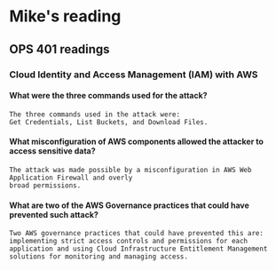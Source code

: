 # Mike's reading

## OPS 401 readings

### Cloud Identity and Access Management (IAM) with AWS

#### What were the three commands used for the attack?
    The three commands used in the attack were:
    Get Credentials, List Buckets, and Download Files.
#### What misconfiguration of AWS components allowed the attacker to access sensitive data?
    The attack was made possible by a misconfiguration in AWS Web Application Firewall and overly
    broad permissions.

#### What are two of the AWS Governance practices that could have prevented such attack?
    Two AWS governance practices that could have prevented this are:
    implementing strict access controls and permissions for each application and using Cloud Infrastructure Entitlement Management
    solutions for monitoring and managing access.